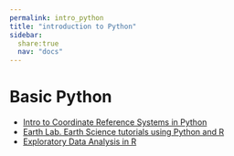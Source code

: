```yaml
---
permalink: intro_python
title: "introduction to Python"
sidebar:
  share:true
  nav: "docs" 
---
```



<h1> Basic Python </h1>

<ul style="list-style-type:disc">
<li><a href = "https://www.earthdatascience.org/courses/use-data-open-source-python/intro-vector-data-python/spatial-data-vector-shapefiles/intro-to-coordinate-reference-systems-python/"> Intro to Coordinate Reference Systems in Python</a></li>
  
<li><a href = "https://www.earthdatascience.org/"> Earth Lab. Earth Science tutorials using Python and R</a></li>

<li><a href = "https://mgimond.github.io/ES218/index.html "> Exploratory Data Analysis in R</a></li>

</ul>

